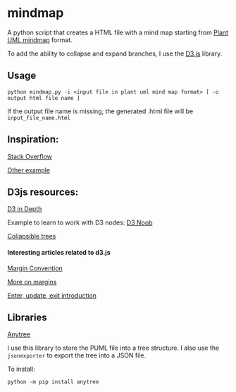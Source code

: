 # mindmap
A python script that creates a HTML file with a mind map starting from [Plant UML mindmap](https://plantuml.com/mindmap-diagram) format.

To add the ability to collapse and expand branches, I use the [D3.js](https://d3js.org/) library.

## Usage

`python mindmap.py -i <input file in plant uml mind map format> [ -o output html file name ]`

If the output file name is missing, the generated .html file will be `input_file_name.html`

## Inspiration:

[Stack Overflow](https://stackoverflow.com/questions/60107431/d3-tree-with-collapsing-boxes-using-d3-version-4)

[Other example](https://sail.usc.edu/~mica/ccmi-overview)

## D3js resources:

[D3 in Depth](https://www.d3indepth.com/)

Example to learn to work with D3 nodes: [D3 Noob](http://www.d3noob.org/2014/01/tree-diagrams-in-d3js_11.html)

[Collapsible trees](https://observablehq.com/@d3/collapsible-tree)

#### Interesting articles related to d3.js

[Margin Convention](https://observablehq.com/@d3/margin-convention)

[More on margins](https://gist.github.com/jsoma/71bee11bbe6b73887bca4138fd4d2442)

[Enter, update, exit introduction](https://medium.com/@c_behrens/enter-update-exit-6cafc6014c36)

## Libraries

[Anytree](https://pypi.org/project/anytree/)

I use this library to store the PUML file into a tree structure.
I also use the `jsonexporter` to export the tree into a JSON file.

To install:

`python -m pip install anytree`

